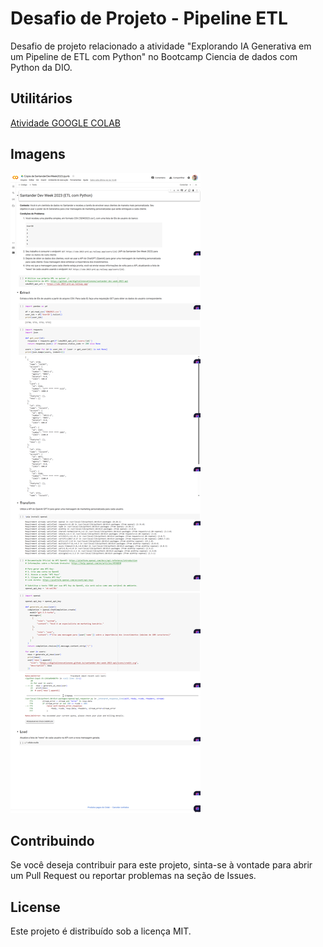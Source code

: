 ﻿# Desafio de Projeto - Pipeline ETL


Desafio de projeto relacionado a atividade "Explorando IA Generativa em um Pipeline de ETL com Python" no Bootcamp Ciencia de dados com Python da DIO.

## Utilitários

[Atividade GOOGLE COLAB](https://colab.research.google.com/drive/1SF_Q3AybFPozCcoFBptDSFbMk-6IVGF-?usp=sharing)

## Imagens

![1](https://github.com/jucout/desafio_PipelineETL/blob/main/Imagens/colab1.png)

## Contribuindo

Se você deseja contribuir para este projeto, sinta-se à vontade para abrir um Pull Request ou reportar problemas na seção de Issues.

## License

Este projeto é distribuído sob a licença MIT.

